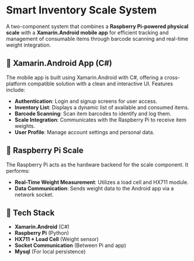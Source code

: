 # Smart Inventory Scale System

A two-component system that combines a **Raspberry Pi-powered physical scale** with a **Xamarin.Android mobile app** for efficient tracking and management of consumable items through barcode scanning and real-time weight integration.

## 📱 Xamarin.Android App (C#)

The mobile app is built using Xamarin.Android with C#, offering a cross-platform compatible solution with a clean and interactive UI. Features include:

- **Authentication**: Login and signup screens for user access.
- **Inventory List**: Displays a dynamic list of available and consumed items.
- **Barcode Scanning**: Scan item barcodes to identify and log them.
- **Scale Integration**: Communicates with the Raspberry Pi to receive item weights.
- **User Profile**: Manage account settings and personal data.

## 🍓 Raspberry Pi Scale

The Raspberry Pi acts as the hardware backend for the scale component. It performs:

- **Real-Time Weight Measurement**: Utilizes a load cell and HX711 module.
- **Data Communication**: Sends weight data to the Android app via a network socket.

## 🔧 Tech Stack

- **Xamarin.Android** (C#)
- **Raspberry Pi** (Python)
- **HX711 + Load Cell** (Weight sensor)
- **Socket Communication** (Between Pi and app)
- **Mysql** (For local persistence)
